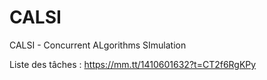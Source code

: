 # CALSI
CALSI - Concurrent ALgorithms SImulation

Liste des tâches : 
https://mm.tt/1410601632?t=CT2f6RgKPy